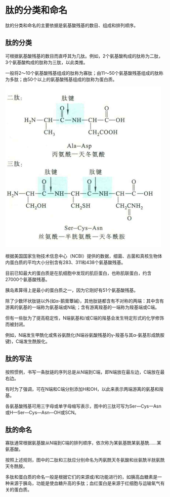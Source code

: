 # 肽的分类和命名

肽的分类和命名的主要依据是氨基酸残基的数目、组成和排列顺序。

## 肽的分类

可根据氨基酸残基的数目而直呼其为几肽。例如，2个氨基酸构成的肽称为二肽，3个氨基酸构成的肽称为三肽，以此类推。

一般将2〜10个氨基酸残基组成的肽称为寡肽；由11〜50个氨基酸残基组成的肽称为多肽；由50个以上的氨基酸残基组成的肽称为蛋白质。

![](1.1.png)

根据美国国家生物技术信息中心（NCBI）提供的数据，细菌、古菌和真核生物体内蛋白质的平均大小分别含有283、311和438个氨基酸残基。

目前已知最大的蛋白质是在肌细胞中发现的肌巨蛋白，也称肌联蛋白，约含27000个氨基酸残基。

胰岛素算得上是最小的蛋白质之一，因为它刚好有51个氨基酸残基。

除了少数环状肽链以外(如α-鹅膏蕈碱)，其他肽链都含有不对称的两端：其中含有游离的氨基的一端称为氨基端或N端;；含有游离羧基的一端称为羧基端或C端。

但有一些肽为了提高稳定性，N端氨基和/或C端的羧基会发生特定形式的化学修饰而被封闭。

例如，N端发生甲酰化或焦谷氨酰化(N端谷氨酸残基的γ-羧基与其α-氨基形成酰胺键)，C端发生酰胺化。

## 肽的写法

按照惯例，书写一条肽链的序列总是从N端到C端，即N端放在最左边，C端放在最右边。

有时为了强调，可在N端和C端分别添加H和OH，以此来表示两端游离的氨基和羧基。

各氨基酸残基可用三字母或单字母缩写表示，图中的三肽可写为Ser—Cys一Asn或H—Ser—Cys—Asn—OH或SCN。

## 肽的命名

寡肽通常根据氨基酸从N端到C端的排列顺序，依次称为某氨基酰某氨基酰……某氨基酸。

按照上述规则，图中的二肽和三肽应分别命名为丙氨酰天冬氨酸和丝氨酰半胱氨酰天冬酰胺。

多肽和蛋白质的命名一般是根据它们的来源或/和功能进行的，如胰高血糖素是一种来源于胰岛，功能是使血糖升高的多肽；血红蛋白是来源于红细胞与运输氧气有关的蛋白质。